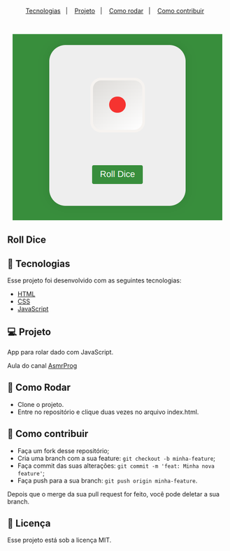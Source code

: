 <p align="center">
  <a href="#-tecnologias">Tecnologias</a>&nbsp;&nbsp;&nbsp;|&nbsp;&nbsp;&nbsp;
  <a href="#-projeto">Projeto</a>&nbsp;&nbsp;&nbsp;|&nbsp;&nbsp;&nbsp;
  <a href="#-como-rodar">Como rodar</a>&nbsp;&nbsp;&nbsp;|&nbsp;&nbsp;&nbsp;
  <a href="#-como-contribuir">Como contribuir</a>&nbsp;&nbsp;&nbsp;
  </p>

<br>

<p align="center">
  <img alt="dice" src=".github/image.png">
</p>

## Roll Dice

## 🚀 Tecnologias

Esse projeto foi desenvolvido com as seguintes tecnologias:

- [HTML](https://developer.mozilla.org/pt-BR/docs/Web/HTML)
- [CSS](https://developer.mozilla.org/pt-BR/docs/Web/CSS)
- [JavaScript](https://developer.mozilla.org/pt-BR/docs/Web/JavaScript)

## 💻 Projeto

App para rolar dado com JavaScript.

Aula do canal [AsmrProg](https://www.youtube.com/watch?v=HuEBqPpQkMw)

## 🚀 Como Rodar

- Clone o projeto.
- Entre no repositório e clique duas vezes no arquivo index.html.

## 🤔 Como contribuir

- Faça um fork desse repositório;
- Cria uma branch com a sua feature: `git checkout -b minha-feature`;
- Faça commit das suas alterações: `git commit -m 'feat: Minha nova feature'`;
- Faça push para a sua branch: `git push origin minha-feature`.

Depois que o merge da sua pull request for feito, você pode deletar a sua branch.

## 📝 Licença

Esse projeto está sob a licença MIT.